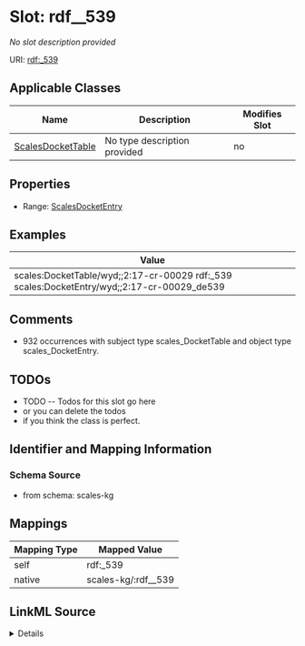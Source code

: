 

# Slot: rdf__539


_No slot description provided_





URI: [rdf:_539](http://www.w3.org/1999/02/22-rdf-syntax-ns#_539)



<!-- no inheritance hierarchy -->





## Applicable Classes

| Name | Description | Modifies Slot |
| --- | --- | --- |
| [ScalesDocketTable](../classes/ScalesDocketTable.md) | No type description provided |  no  |







## Properties

* Range: [ScalesDocketEntry](../classes/ScalesDocketEntry.md)






## Examples

| Value |
| --- |
| scales:DocketTable/wyd;;2:17-cr-00029 rdf:_539 scales:DocketEntry/wyd;;2:17-cr-00029_de539 |

## Comments

* 932 occurrences with subject type scales_DocketTable and object type scales_DocketEntry.

## TODOs

* TODO -- Todos for this slot go here
* or you can delete the todos
* if you think the class is perfect.

## Identifier and Mapping Information







### Schema Source


* from schema: scales-kg




## Mappings

| Mapping Type | Mapped Value |
| ---  | ---  |
| self | rdf:_539 |
| native | scales-kg/:rdf__539 |




## LinkML Source

<details>
```yaml
name: rdf__539
description: No slot description provided
todos:
- TODO -- Todos for this slot go here
- or you can delete the todos
- if you think the class is perfect.
comments:
- 932 occurrences with subject type scales_DocketTable and object type scales_DocketEntry.
examples:
- value: scales:DocketTable/wyd;;2:17-cr-00029 rdf:_539 scales:DocketEntry/wyd;;2:17-cr-00029_de539
from_schema: scales-kg
rank: 1000
slot_uri: rdf:_539
alias: rdf__539
domain_of:
- scales_DocketTable
range: scales_DocketEntry

```
</details>